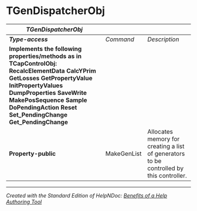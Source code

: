 # TGenDispatcherObj

| ***TGenDispatcherObj*** |  |  |
| --- | --- | --- |
| ***Type-access*** | *Command* | *Description* |
| **Implements the following properties/methods as in TCapControlObj:** **RecalcElementData** **CalcYPrim** **GetLosses** **GetPropertyValue** **InitPropertyValues** **DumpProperties** **SaveWrite** **MakePosSequence** **Sample** **DoPendingAction** **Reset** **Set\_PendingChange** **Get\_PendingChange** |  |  |
| **Property-public** | MakeGenList | Allocates memory for creating a list of generators to be controlled by this controller. |



***
_Created with the Standard Edition of HelpNDoc: [Benefits of a Help Authoring Tool](<https://www.helpauthoringsoftware.com/articles/what-is-a-help-authoring-tool/>)_
